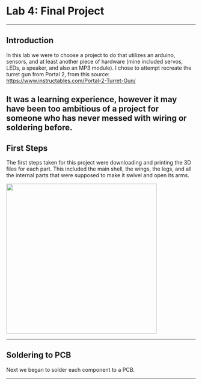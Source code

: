 # Lab 4: Final Project

---

## Introduction

In this lab we were to choose a project to do that utilizes an arduino, sensors, and at least another piece of hardware (mine included servos, LEDs, a speaker, and also an MP3 module). I chose to attempt recreate the turret gun from Portal 2, from this source: https://www.instructables.com/Portal-2-Turret-Gun/

It was a learning experience, however it may have been too ambitious of a project for someone who has never messed with wiring or soldering before.
---

## First Steps

The first steps taken for this project were downloading and printing the 3D files for each part. This included the main shell, the wings, the legs, and all the internal parts that were supposed to make it swivel and open its arms.

<img src="[https://content.instructables.com/FEQ/JJEQ/JRGONKJ3/FEQJJEQJRGONKJ3.jpg" width="400" />

---

## Soldering to PCB

Next we began to solder each component to a PCB.


---
